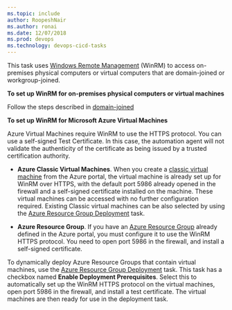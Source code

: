 ```yaml
---
ms.topic: include
author: RoopeshNair
ms.author: ronai
ms.date: 12/07/2018
ms.prod: devops
ms.technology: devops-cicd-tasks
---
```


<!-- Windows Remote Management details and setup -->

This task uses [Windows Remote Management](/windows/win32/winrm/portal)
(WinRM) to access 
on-premises physical computers or virtual computers that are
domain-joined or workgroup-joined.

**To set up WinRM for on-premises physical computers or virtual machines**

Follow the steps described in [domain-joined](/azure/devops/pipelines/apps/cd/deploy-webdeploy-iis-winrm)

**To set up WinRM for Microsoft Azure Virtual Machines**

Azure Virtual Machines require WinRM to use the HTTPS protocol.
You can use a self-signed Test Certificate. In this case, the
automation agent will not validate the authenticity of the 
certificate as being issued by a trusted certification authority.

* **Azure Classic Virtual Machines**. When you create a 
[classic virtual machine](/azure/)
from the Azure portal, the virtual machine is already set up for 
WinRM over HTTPS, with the default port 5986 already opened in the firewall
and a self-signed certificate installed on the machine. These virtual 
machines can be accessed with no further configuration required.
Existing Classic virtual machines can be also selected by using the 
[Azure Resource Group Deployment](https://github.com/Microsoft/azure-pipelines-tasks/tree/master/Tasks/AzureResourceGroupDeploymentV2)
task.

* **Azure Resource Group**. If you have an 
[Azure Resource Group](/azure/virtual-machines/windows/tutorial-manage-vm)
already defined in the Azure portal, you must configure it to use the WinRM HTTPS 
protocol. You need to open port 5986 in the firewall, and install a 
self-signed certificate.

To dynamically deploy Azure Resource Groups that contain virtual machines, use the 
[Azure Resource Group Deployment](https://github.com/Microsoft/azure-pipelines-tasks/tree/master/Tasks/AzureResourceGroupDeploymentV2)
task. This task has a checkbox named **Enable Deployment Prerequisites**. Select 
this to automatically set up the WinRM HTTPS protocol on the virtual machines, 
open port 5986 in the firewall, and install a test certificate. The virtual machines 
are then ready for use in the deployment task.
